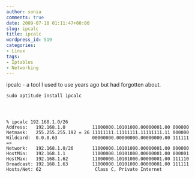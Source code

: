 ```yaml
---
author: sonia
comments: true
date: 2009-07-10 01:11:47+00:00
slug: ipcalc
title: ipcalc
wordpress_id: 519
categories:
- Linux
tags:
- Iptables
- Networking
---
```


ipcalc - a tool I used to use years ago but had forgotten about.

    
    sudo aptitude install ipcalc



    
    % ipcalc 192.168.1.0/26
    Address:   192.168.1.0          11000000.10101000.00000001.00 000000
    Netmask:   255.255.255.192 = 26 11111111.11111111.11111111.11 000000
    Wildcard:  0.0.0.63             00000000.00000000.00000000.00 111111
    =>
    Network:   192.168.1.0/26       11000000.10101000.00000001.00 000000
    HostMin:   192.168.1.1          11000000.10101000.00000001.00 000001
    HostMax:   192.168.1.62         11000000.10101000.00000001.00 111110
    Broadcast: 192.168.1.63         11000000.10101000.00000001.00 111111
    Hosts/Net: 62                    Class C, Private Internet
